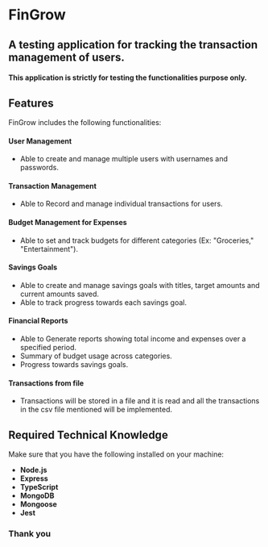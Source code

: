 # FinGrow 
## A testing application for tracking the transaction management of users.
#### This application is strictly for testing the functionalities purpose only. 

## Features

FinGrow includes the following functionalities:

#### User Management
- Able to create and manage multiple users with usernames and passwords.

#### Transaction Management
- Able to Record and manage individual transactions for users.

#### Budget Management for Expenses
- Able to set and track budgets for different categories (Ex: "Groceries," "Entertainment").

#### Savings Goals
- Able to create and manage savings goals with titles, target amounts and current amounts saved.
- Able to track progress towards each savings goal.

#### Financial Reports
- Able to Generate reports showing total income and expenses over a specified period.
- Summary of budget usage across categories.
- Progress towards savings goals.

#### Transactions from file
- Transactions will be stored in a file and it is read and all the transactions in the csv file mentioned will be implemented.

## Required Technical Knowledge

Make sure that you have the following installed on your machine:

- **Node.js**
- **Express**
- **TypeScript**
- **MongoDB**
- **Mongoose**
- **Jest**

    
### Thank you
    